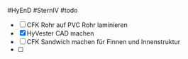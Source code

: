 #HyEnD #SternIV  #todo

- [ ] CFK Rohr auf  PVC Rohr laminieren
- [x] HyVester CAD machen
- [ ] CFK Sandwich machen für Finnen und Innenstruktur
- [ ] 